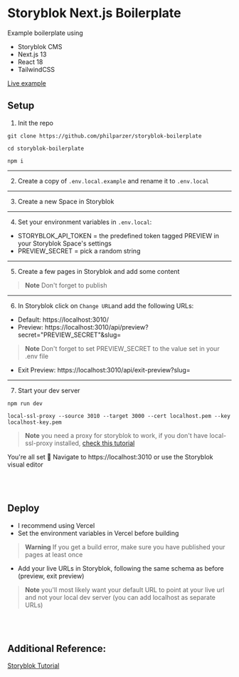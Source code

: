 # Storyblok Next.js Boilerplate

Example boilerplate using
- Storyblok CMS
- Next.js 13
- React 18
- TailwindCSS

<a href="https://storyblok-boilerplate.vercel.app/">Live example</a>

## Setup

1. Init the repo
```console
git clone https://github.com/philparzer/storyblok-boilerplate
```
```console
cd storyblok-boilerplate
```
```console
npm i
```
---
2. Create a copy of `.env.local.example` and rename it to `.env.local`
---
3. Create a new Space in Storyblok
---
4. Set your environment variables in `.env.local`:
- STORYBLOK_API_TOKEN = the predefined token tagged PREVIEW in your Storyblok Space's settings
- PREVIEW_SECRET = pick a random string
---
5. Create a few pages in Storyblok and add some content
> **Note** Don't forget to publish

---
6. In Storyblok click on `Change URL`and add the following URLs:

- Default: https://localhost:3010/
- Preview: https://localhost:3010/api/preview?secret="PREVIEW_SECRET"&slug=
> **Note** Don't forget to set PREVIEW_SECRET to the value set in your .env file
- Exit Preview: https://localhost:3010/api/exit-preview?slug=
---
7. Start your dev server
```
npm run dev
```
```
local-ssl-proxy --source 3010 --target 3000 --cert localhost.pem --key localhost-key.pem
```
> **Note** you need a proxy for storyblok to work, if you don't have local-ssl-proxy installed, <a href="https://www.storyblok.com/faq/setup-dev-server-https-proxy">check this tutorial</a>

You're all set 🎉 
Navigate to https://localhost:3010 or use the Storyblok visual editor

<br>
<br>

## Deploy

- I recommend using Vercel
- Set the environment variables in Vercel before building
> **Warning** If you get a build error, make sure you have published your pages at least once
- Add your live URLs in Storyblok, following the same schema as before (preview, exit preview)
> **Note** you'll most likely want your default URL to point at your live url and not your local dev server (you can add localhost as separate URLs)

<br>
<br>

## Additional Reference:

<a href="https://www.storyblok.com/tp/add-a-headless-cms-to-next-js-in-5-minutes"> Storyblok Tutorial</a>
